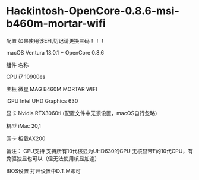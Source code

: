 # Hackintosh-OpenCore-0.8.6-msi-b460m-mortar-wifi
配置
如果使用该EFI,切记请更换三码！！！

macOS Ventura 13.0.1 + OpenCore 0.8.6

组件	名称

CPU	i7 10900es

主板	微星 MAG B460M MORTAR WIFI

iGPU Intel UHD Graphics 630

显卡	 Nvidia RTX3060ti (配置文件中无须设置，macOS自行忽略)

机型	iMac 20,1

网卡	板载AX200 





备注：
CPU支持
 支持所有10代核显为UHD630的CPU
 无核显带F的10代CPU，有免驱独显也可以（但无法使用核显加速）

BIOS设置
打开设置中D.T.M即可
